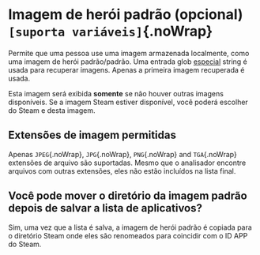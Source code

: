 # Imagem de herói padrão (opcional) `[suporta variáveis]`{.noWrap}

Permite que uma pessoa use uma imagem armazenada localmente, como uma imagem de herói padrão/padrão. Uma entrada glob [especial](#special-glob-input) string é usada para recuperar imagens. Apenas a primeira imagem recuperada é usada.

Esta imagem será exibida **somente** se não houver outras imagens disponíveis. Se a imagem Steam estiver disponível, você poderá escolher do Steam e desta imagem.

## Extensões de imagem permitidas

Apenas `JPEG`{.noWrap}, `JPG`{.noWrap}, `PNG`{.noWrap} and `TGA`{.noWrap} extensões de arquivo são suportadas. Mesmo que o analisador encontre arquivos com outras extensões, eles não estão incluídos na lista final.

## Você pode mover o diretório da imagem padrão depois de salvar a lista de aplicativos?

Sim, uma vez que a lista é salva, a imagem de herói padrão é copiada para o diretório Steam onde eles são renomeados para coincidir com o ID APP do Steam.
